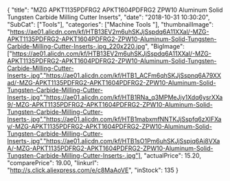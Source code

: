 {
	"title": "MZG APKT1135PDFRG2 APKT1604PDFRG2 ZPW10 Aluminum Solid Tungsten Carbide Milling Cutter Inserts",
	"date": "2018-10-31 10:30:20",
	"SubCat": ["Tools"],
	"categories": ["Machine Tools "],
	"thumbnailImage": "https://ae01.alicdn.com/kf/HTB13EV2m6uhSKJjSspdq6A11XXal/-MZG-APKT1135PDFRG2-APKT1604PDFRG2-ZPW10-Aluminum-Solid-Tungsten-Carbide-Milling-Cutter-Inserts-.jpg_220x220.jpg",
	"BigImage": ["https://ae01.alicdn.com/kf/HTB13EV2m6uhSKJjSspdq6A11XXal/-MZG-APKT1135PDFRG2-APKT1604PDFRG2-ZPW10-Aluminum-Solid-Tungsten-Carbide-Milling-Cutter-Inserts-.jpg","https://ae01.alicdn.com/kf/HTB1_ACFm6qhSKJjSspnq6A79XXad/-MZG-APKT1135PDFRG2-APKT1604PDFRG2-ZPW10-Aluminum-Solid-Tungsten-Carbide-Milling-Cutter-Inserts-.jpg","https://ae01.alicdn.com/kf/HTB1RNa_q3MPMeJjy1Xdq6ysrXXa9/-MZG-APKT1135PDFRG2-APKT1604PDFRG2-ZPW10-Aluminum-Solid-Tungsten-Carbide-Milling-Cutter-Inserts-.jpg","https://ae01.alicdn.com/kf/HTB1mabxmfNNTKJjSspfq6zXIFXay/-MZG-APKT1135PDFRG2-APKT1604PDFRG2-ZPW10-Aluminum-Solid-Tungsten-Carbide-Milling-Cutter-Inserts-.jpg","https://ae01.alicdn.com/kf/HTB1sO1Pm6uhSKJjSspjq6Ai8VXaA/-MZG-APKT1135PDFRG2-APKT1604PDFRG2-ZPW10-Aluminum-Solid-Tungsten-Carbide-Milling-Cutter-Inserts-.jpg"],
	"actualPrice": 15.20,
	"comparePrice": 19.00,
	"linkurl": "http://s.click.aliexpress.com/e/c8MaAoVE",
	"inStock": 135
}

